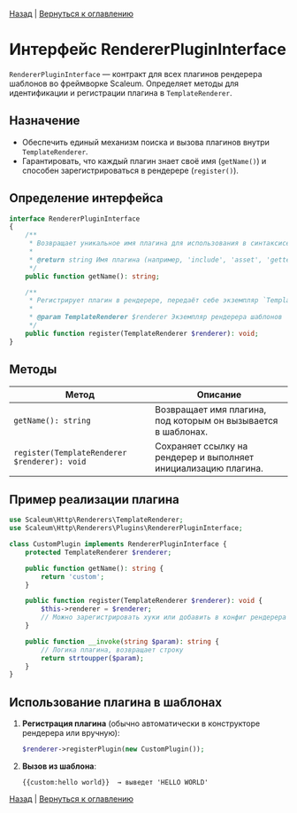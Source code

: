 [Назад](../template-renderer.md) | [Вернуться к оглавлению](../../../../index.md)
# Интерфейс RendererPluginInterface

`RendererPluginInterface` — контракт для всех плагинов рендерера шаблонов во фреймворке Scaleum. Определяет методы для идентификации и регистрации плагина в `TemplateRenderer`.

## Назначение

- Обеспечить единый механизм поиска и вызова плагинов внутри `TemplateRenderer`.
- Гарантировать, что каждый плагин знает своё имя (`getName()`) и способен зарегистрироваться в рендерере (`register()`).

## Определение интерфейса

```php
interface RendererPluginInterface
{
    /**
     * Возвращает уникальное имя плагина для использования в синтаксисе шаблона
     *
     * @return string Имя плагина (например, 'include', 'asset', 'gettext')
     */
    public function getName(): string;

    /**
     * Регистрирует плагин в рендерере, передаёт себе экземпляр `TemplateRenderer`
     *
     * @param TemplateRenderer $renderer Экземпляр рендерера шаблонов
     */
    public function register(TemplateRenderer $renderer): void;
}
```

## Методы

| Метод                                        | Описание                                                        |
| -------------------------------------------- | --------------------------------------------------------------- |
| `getName(): string`                          | Возвращает имя плагина, под которым он вызывается в шаблонах.   |
| `register(TemplateRenderer $renderer): void` | Сохраняет ссылку на рендерер и выполняет инициализацию плагина. |

## Пример реализации плагина

```php
use Scaleum\Http\Renderers\TemplateRenderer;
use Scaleum\Http\Renderers\Plugins\RendererPluginInterface;

class CustomPlugin implements RendererPluginInterface {
    protected TemplateRenderer $renderer;

    public function getName(): string {
        return 'custom';
    }

    public function register(TemplateRenderer $renderer): void {
        $this->renderer = $renderer;
        // Можно зарегистрировать хуки или добавить в конфиг рендерера
    }

    public function __invoke(string $param): string {
        // Логика плагина, возвращает строку
        return strtoupper($param);
    }
}
```

## Использование плагина в шаблонах

1. **Регистрация плагина** (обычно автоматически в конструкторе рендерера или вручную):
   ```php
   $renderer->registerPlugin(new CustomPlugin());
   ```
2. **Вызов из шаблона**:
   ```twig
   {{custom:hello world}}  → выведет 'HELLO WORLD'
   ```

[Назад](../template-renderer.md) | [Вернуться к оглавлению](../../../../index.md)